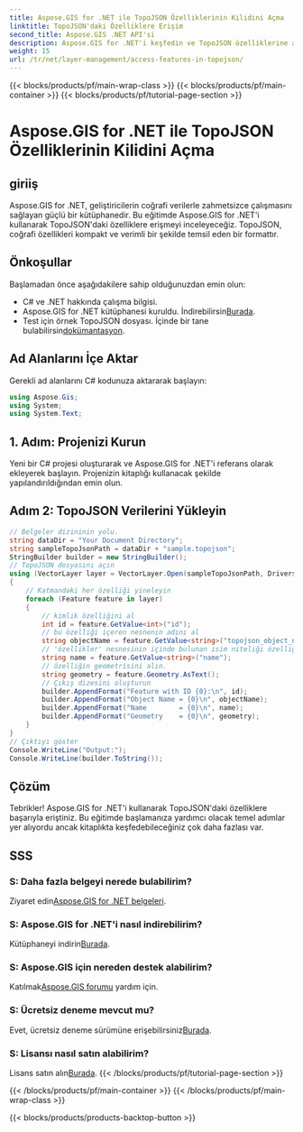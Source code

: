 ```yaml
---
title: Aspose.GIS for .NET ile TopoJSON Özelliklerinin Kilidini Açma
linktitle: TopoJSON'daki Özelliklere Erişim
second_title: Aspose.GIS .NET API'si
description: Aspose.GIS for .NET'i keşfedin ve TopoJSON özelliklerine adım adım erişmeyi öğrenin. Dokümantasyona dalın ve jeouzaysal yetenekleri zahmetsizce ortaya çıkarın.
weight: 15
url: /tr/net/layer-management/access-features-in-topojson/
---
```


{{< blocks/products/pf/main-wrap-class >}}
{{< blocks/products/pf/main-container >}}
{{< blocks/products/pf/tutorial-page-section >}}

# Aspose.GIS for .NET ile TopoJSON Özelliklerinin Kilidini Açma

## giriiş
Aspose.GIS for .NET, geliştiricilerin coğrafi verilerle zahmetsizce çalışmasını sağlayan güçlü bir kütüphanedir. Bu eğitimde Aspose.GIS for .NET'i kullanarak TopoJSON'daki özelliklere erişmeyi inceleyeceğiz. TopoJSON, coğrafi özellikleri kompakt ve verimli bir şekilde temsil eden bir formattır.
## Önkoşullar
Başlamadan önce aşağıdakilere sahip olduğunuzdan emin olun:
- C# ve .NET hakkında çalışma bilgisi.
-  Aspose.GIS for .NET kütüphanesi kuruldu. İndirebilirsin[Burada](https://releases.aspose.com/gis/net/).
-  Test için örnek TopoJSON dosyası. İçinde bir tane bulabilirsin[dokümantasyon](https://reference.aspose.com/gis/net/).
## Ad Alanlarını İçe Aktar
Gerekli ad alanlarını C# kodunuza aktararak başlayın:
```csharp
using Aspose.Gis;
using System;
using System.Text;
```
## 1. Adım: Projenizi Kurun
Yeni bir C# projesi oluşturarak ve Aspose.GIS for .NET'i referans olarak ekleyerek başlayın. Projenizin kitaplığı kullanacak şekilde yapılandırıldığından emin olun.
## Adım 2: TopoJSON Verilerini Yükleyin
```csharp
// Belgeler dizininin yolu.
string dataDir = "Your Document Directory";
string sampleTopoJsonPath = dataDir + "sample.topojson";
StringBuilder builder = new StringBuilder();
// TopoJSON dosyasını açın
using (VectorLayer layer = VectorLayer.Open(sampleTopoJsonPath, Drivers.TopoJson))
{
    // Katmandaki her özelliği yineleyin
    foreach (Feature feature in layer)
    {
        // kimlik özelliğini al
        int id = feature.GetValue<int>("id");
        // bu özelliği içeren nesnenin adını al
        string objectName = feature.GetValue<string>("topojson_object_name");
        // 'özellikler' nesnesinin içinde bulunan isim niteliği özelliğini al
        string name = feature.GetValue<string>("name");
        // özelliğin geometrisini alın.
        string geometry = feature.Geometry.AsText();
        // Çıkış dizesini oluşturun
        builder.AppendFormat("Feature with ID {0}:\n", id);
        builder.AppendFormat("Object Name = {0}\n", objectName);
        builder.AppendFormat("Name        = {0}\n", name);
        builder.AppendFormat("Geometry    = {0}\n", geometry);
    }
}
// Çıktıyı göster
Console.WriteLine("Output:");
Console.WriteLine(builder.ToString());
```
## Çözüm
Tebrikler! Aspose.GIS for .NET'i kullanarak TopoJSON'daki özelliklere başarıyla eriştiniz. Bu eğitimde başlamanıza yardımcı olacak temel adımlar yer alıyordu ancak kitaplıkta keşfedebileceğiniz çok daha fazlası var.
## SSS
### S: Daha fazla belgeyi nerede bulabilirim?
 Ziyaret edin[Aspose.GIS for .NET belgeleri](https://reference.aspose.com/gis/net/).
### S: Aspose.GIS for .NET'i nasıl indirebilirim?
 Kütüphaneyi indirin[Burada](https://releases.aspose.com/gis/net/).
### S: Aspose.GIS için nereden destek alabilirim?
 Katılmak[Aspose.GIS forumu](https://forum.aspose.com/c/gis/33) yardım için.
### S: Ücretsiz deneme mevcut mu?
Evet, ücretsiz deneme sürümüne erişebilirsiniz[Burada](https://releases.aspose.com/).
### S: Lisansı nasıl satın alabilirim?
 Lisans satın alın[Burada](https://purchase.aspose.com/buy).
{{< /blocks/products/pf/tutorial-page-section >}}

{{< /blocks/products/pf/main-container >}}
{{< /blocks/products/pf/main-wrap-class >}}

{{< blocks/products/products-backtop-button >}}
